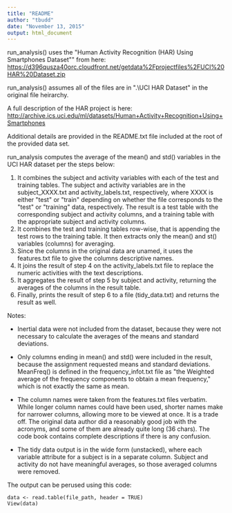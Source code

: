 ```yaml
---
title: "README"
author: "tbudd"
date: "November 13, 2015"
output: html_document
---
```


run_analysis() uses the "Human Activity Recognition (HAR) Using Smartphones Dataset"" from here: https://d396qusza40orc.cloudfront.net/getdata%2Fprojectfiles%2FUCI%20HAR%20Dataset.zip

run_analysis() assumes all of the files are in ".\UCI HAR Dataset" in the original file heirarchy.

A full description of the HAR project is here:
http://archive.ics.uci.edu/ml/datasets/Human+Activity+Recognition+Using+Smartphones

Additional details are provided in the README.txt file included at the root of the provided data set.

run_analysis computes the average of the mean() and std() variables in the UCI HAR dataset per the steps below: 

1. It combines the subject and activity variables with each of the test and training tables. 
    The subject and activity variables are in the subject_XXXX.txt and activity_labels.txt, respectively, where XXXX is either "test" or "train" depending on whether the file corresponds to the "test" or "training" data, respectively. 
    The result is a test table with the corresponding subject and activity columns, and a training table with the appropriate subject and activity columns.
2. It combines the test and training tables row-wise, that is appending the test rows to the training table.
 It then extracts only the mean() and st() variables (columns) for averaging.
3. Since the columns in the original data are unamed, it uses the features.txt file to give the columns descriptive names.
4. It joins the result of step 4 on the activity_labels.txt file to replace the numeric activities with the text descriptions.
5. It aggregates the result of step 5 by subject and activity, returning the averages of the columns in the result table.
6. Finally, prints the result of step 6 to a file (tidy_data.txt) and returns the result as well.

Notes:
- Inertial data were not included from the dataset, because they were not necessary to calculate the averages of the means and standard deviations.

- Only columns ending in mean() and std() were included in the result, because the assignment requested means and standard deviations. MeanFreq() is defined in the frequency_infot.txt file as "the Weighted average of the frequency components to obtain a mean frequency," which is not exactly the same as mean.

- The column names were taken from the features.txt files verbatim. While longer column names could have been used, shorter names make for narrower columns, allowing more to be viewed at once. It is a trade off. The original data author did a reasonably good job with the acronyms, and some of them are already quite long (36 chars). The code book contains complete descriptions if there is any confusion.

- The tidy data output is in the wide form (unstacked), where each variable attribute for a subject is in a separate column. Subject and activity do not have meaningful averages, so those averaged columns were removed.

The output can be perused using this code:
```{r, echo=FALSE}
data <- read.table(file_path, header = TRUE)
View(data)
```